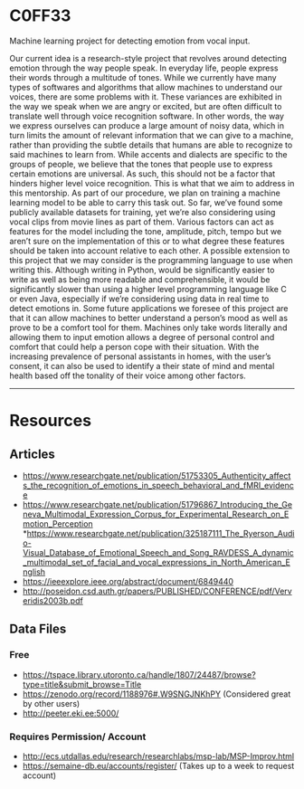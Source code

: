 # C0FF33
Machine learning project for detecting emotion from vocal input.

Our current idea is a research-style project that revolves around detecting emotion through the way people speak. In everyday life, people express their words through a multitude of tones. While we currently have many types of softwares and algorithms that allow machines to understand our voices, there are some problems with it. These variances are exhibited in the way we speak when we are angry or excited, but are often difficult to translate well through voice recognition software. In other words, the way we express ourselves can produce a large amount of noisy data, which in turn limits the amount of relevant information that we can give to a machine, rather than providing the subtle details that humans are able to recognize to said machines to learn from. While accents and dialects are specific to the groups of people, we believe that the tones that people use to express certain emotions are universal. As such, this should not be a factor that hinders higher level voice recognition. This is what that we aim to address in this mentorship.
As part of our procedure, we plan on training a machine learning model to be able to carry this task out. So far, we’ve found some publicly available datasets for training, yet we’re also considering using vocal clips from movie lines as part of them. Various factors can act as features for the model including the tone, amplitude, pitch, tempo but we aren’t sure on the implementation of this or to what degree these features should be taken into account relative to each other. A possible extension to this project that we may consider is the programming language to use when writing this. Although writing in Python, would be significantly easier to write as well as being more readable and comprehensible, it would be significantly slower than using a higher level programming language like C or even Java, especially if we’re considering using data in real time to detect emotions in.
	Some future applications we foresee of this project are that it can allow machines to better understand a person’s mood as well as prove to be a comfort tool for them. Machines only take words literally and allowing them to input emotion allows a degree of personal control and comfort that could help a person cope with their situation. With the increasing prevalence of personal assistants in homes, with the user’s consent, it can also be used to identify a their state of mind and mental health based off the tonality of their voice among other factors.
___
# Resources
## Articles
* https://www.researchgate.net/publication/51753305_Authenticity_affects_the_recognition_of_emotions_in_speech_behavioral_and_fMRI_evidence
* https://www.researchgate.net/publication/51796867_Introducing_the_Geneva_Multimodal_Expression_Corpus_for_Experimental_Research_on_Emotion_Perception
*https://www.researchgate.net/publication/325187111_The_Ryerson_Audio-Visual_Database_of_Emotional_Speech_and_Song_RAVDESS_A_dynamic_multimodal_set_of_facial_and_vocal_expressions_in_North_American_English
* https://ieeexplore.ieee.org/abstract/document/6849440
* http://poseidon.csd.auth.gr/papers/PUBLISHED/CONFERENCE/pdf/Ververidis2003b.pdf
## Data Files
### Free
* https://tspace.library.utoronto.ca/handle/1807/24487/browse?type=title&submit_browse=Title
* https://zenodo.org/record/1188976#.W9SNGJNKhPY (Considered great by other users)
* http://peeter.eki.ee:5000/
### Requires Permission/ Account
* http://ecs.utdallas.edu/research/researchlabs/msp-lab/MSP-Improv.html
* https://semaine-db.eu/accounts/register/ (Takes up to a week to request account)
